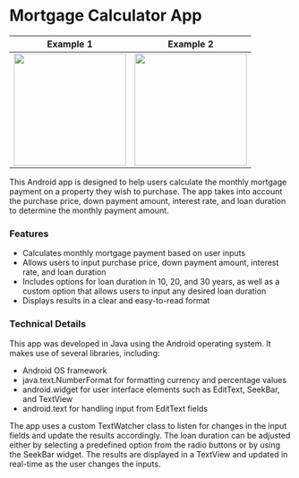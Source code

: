# Mortgage Calculator App

| Example 1 | Example 2 |
| --- | --- |
| <img src="https://user-images.githubusercontent.com/108101472/217965082-1def038b-5b09-432a-b840-4da6b275e9c0.png" width="200"> | <img src="https://user-images.githubusercontent.com/108101472/217965095-6cb4e8fa-e8e6-42be-8c93-4b6a9fa1de06.png" width="200"> |

This Android app is designed to help users calculate the monthly mortgage payment on a property they wish to purchase. The app takes into account the purchase price, down payment amount, interest rate, and loan duration to determine the monthly payment amount.

### Features

  - Calculates monthly mortgage payment based on user inputs
  - Allows users to input purchase price, down payment amount, interest rate, and loan duration
  - Includes options for loan duration in 10, 20, and 30 years, as well as a custom option that allows users to input any desired loan duration
  - Displays results in a clear and easy-to-read format

### Technical Details

This app was developed in Java using the Android operating system. It makes use of several libraries, including:

  - Android OS framework
  - java.text.NumberFormat for formatting currency and percentage values
  - android.widget for user interface elements such as EditText, SeekBar, and TextView
  - android.text for handling input from EditText fields

The app uses a custom TextWatcher class to listen for changes in the input fields and update the results accordingly. The loan duration can be adjusted either by selecting a predefined option from the radio buttons or by using the SeekBar widget. The results are displayed in a TextView and updated in real-time as the user changes the inputs.
